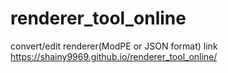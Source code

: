 # renderer_tool_online
convert/edit renderer(ModPE or JSON format)
link https://shainy9969.github.io/renderer_tool_online/
